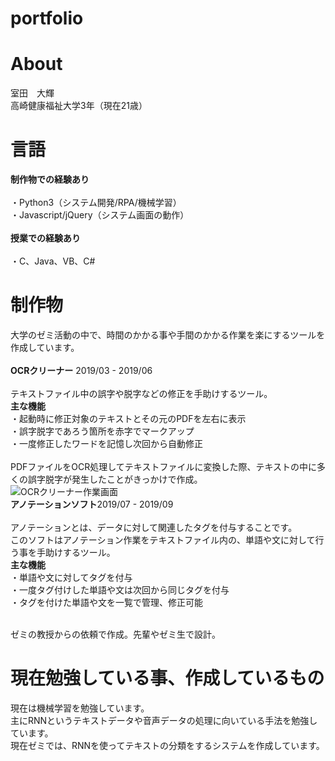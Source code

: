 # portfolio
# About 
室田　大輝<br>
高崎健康福祉大学3年（現在21歳）
# 言語
<b>制作物での経験あり</b><br></br>
・Python3（システム開発/RPA/機械学習）</br>
・Javascript/jQuery（システム画面の動作）<br></br>
<b>授業での経験あり</b><br></br>
・C、Java、VB、C#<br>
# 制作物
大学のゼミ活動の中で、時間のかかる事や手間のかかる作業を楽にするツールを作成しています。<br><br>
<b>OCRクリーナー</b> 2019/03 - 2019/06</br><br>
テキストファイル中の誤字や脱字などの修正を手助けするツール。<br>
<b>主な機能</b><br>
・起動時に修正対象のテキストとその元のPDFを左右に表示<br>
・誤字脱字であろう箇所を赤字でマークアップ<br>
・一度修正したワードを記憶し次回から自動修正<br><br>
PDFファイルをOCR処理してテキストファイルに変換した際、テキストの中に多くの誤字脱字が発生したことがきっかけで作成。<br>
![OCRクリーナー作業画面](https://user-images.githubusercontent.com/58244818/77181973-67e58d00-6b0f-11ea-9224-378fb5b5073f.JPG)<br>
<b>アノテーションソフト</b>2019/07 - 2019/09<br></br>
アノテーションとは、データに対して関連したタグを付与することです。<br>
このソフトはアノテーション作業をテキストファイル内の、単語や文に対して行う事を手助けするツール。<br>
<b>主な機能</b><br>
・単語や文に対してタグを付与<br>
・一度タグ付けした単語や文は次回から同じタグを付与<br>
・タグを付けた単語や文を一覧で管理、修正可能<br><br>

ゼミの教授からの依頼で作成。先輩やゼミ生で設計。<br>

# 現在勉強している事、作成しているもの
現在は機械学習を勉強しています。<br>
主にRNNというテキストデータや音声データの処理に向いている手法を勉強しています。<br>
現在ゼミでは、RNNを使ってテキストの分類をするシステムを作成しています。<br>
